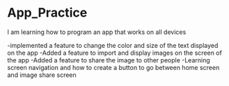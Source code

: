 # App_Practice
I am learning how to program an app that works on all devices

-implemented a feature to change the color and size of the text displayed on the app
-Added a feature to import and display images on the screen of the app
-Added a feature to share the image to other people
-Learning screen navigation and how to create a button to go between home screen and image share screen

